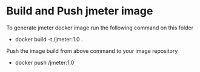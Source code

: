 # Build and Push jmeter image

To generate jmeter docker image run the following command on this folder

-   docker build -t <namespace>/jmeter:1.0 .

Push the image build from above command to your image repository 

-   docker push <namespace>/jmeter:1.0